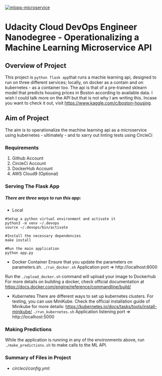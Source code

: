 [![mlops-microservice](https://circleci.com/gh/mmd-afegbua/mlops-microservice.svg?style=svg)](https://app.circleci.com/pipelines/github/mmd-afegbua/mlops-microservice)

# Udacity Cloud DevOps Engineer Nanodegree - Operationalizing a Machine Learning Microservice API
## Overview of Project

This project is `python flask app`that runs a machie learning api, designed to run on three different services; locally, on docker as a contain and on kubernetes - as a container too. The api is that of a pre-trained sklearn model that predicts housing prices in Boston according to available data. I wish I could talk more on the API but that is not why I am writing this. Incase you want to check it out, visit https://www.kaggle.com/c/boston-housing.

## Aim of Project

The aim is to operationalize the machine learning api as a microservice using kubernetes - ultimately - and to xarry out linting tests using CircleCi

### Requirements

1. Github Account
2. CircleCi Account
3. DockerHub Account
4. AWS Cloud9 (Optional)

### Serving The Flask App
##### There are three ways to run this app:
- Local
```
#Setup a python virtual environment and activate it
python3 -m venv ~/.devops
source ~/.devops/bin/activate

#Install the necessary dependencies
make install

#Run the main application
python app.py
```

- Docker Container
Ensure that you update the parameters on parameters.sh.
`./run_docker.sh`
Application port => http://localhost:8000

Run the `./upload_docker.sh` command will upload your image to Dockerhub
For more details on building a docker, check official documentation at https://docs.docker.com/engine/reference/commandline/build/


- Kubernetes
There are different ways to set up kubernetes clusters. For testing, you can use MiniKube. Check the official installation guide of Minikube for more details: https://kubernetes.io/docs/tasks/tools/install-minikube/
`./run_kubernetes.sh`
Application listening port => http://localhost:5000

### Making Predictions

While the application is running in any of the environments above, run `./make_predictions.sh` to make calls to the ML API.

### Summary of Files in Project
- *circleci/config.yml:*  
